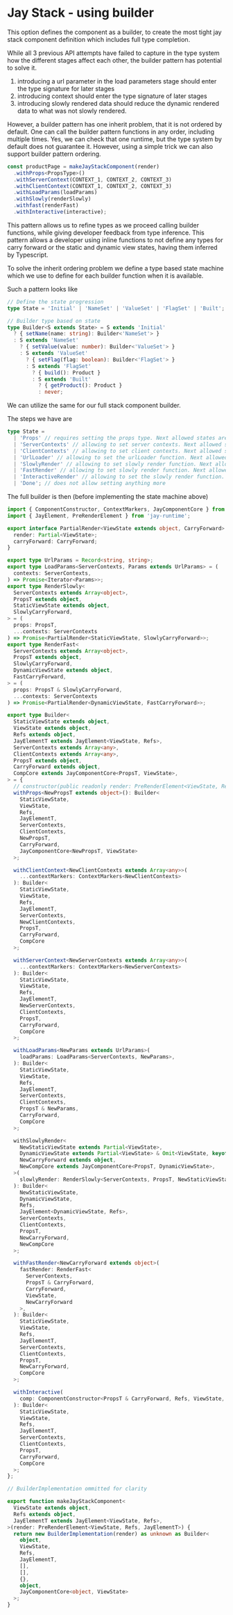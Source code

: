 # Jay Stack - using builder

This option defines the component as a builder, to create the most tight jay stack component definition
which includes full type completion.

While all 3 previous API attempts have failed to capture in the type system how the different stages affect
each other, the builder pattern has potential to solve it.

1. introducing a url parameter in the load parameters stage should enter the type signature for later stages
2. introducing context should enter the type signature of later stages
3. introducing slowly rendered data should reduce the dynamic rendered data to what was not slowly rendered.

However, a builder pattern has one inherit problem, that it is not ordered by default. One can call the
builder pattern functions in any order, including multiple times. Yes, we can check that one runtime, but the type
system by default does not guarantee it. However, using a simple trick we can also support builder pattern ordering.

```typescript
const productPage = makeJayStackComponent(render)
  .withProps<PropsType>()
  .withServerContext(CONTEXT_1, CONTEXT_2, CONTEXT_3)
  .withClientContext(CONTEXT_1, CONTEXT_2, CONTEXT_3)
  .withLoadParams(loadParams)
  .withSlowly(renderSlowly)
  .withfast(renderFast)
  .withInteractive(interactive);
```

This pattern allows us to refine types as we proceed calling builder functions, while giving developer feedback from
type inference. This pattern allows a developer using inline functions to not define any types for carry forward or
the static and dynamic view states, having them inferred by Typescript.

To solve the inherit ordering problem we define a type based state machine which we use to define for each builder
function when it is available.

Such a pattern looks like

```typescript
// Define the state progression
type State = 'Initial' | 'NameSet' | 'ValueSet' | 'FlagSet' | 'Built';

// Builder type based on state
type Builder<S extends State> = S extends 'Initial'
  ? { setName(name: string): Builder<'NameSet'> }
  : S extends 'NameSet'
    ? { setValue(value: number): Builder<'ValueSet'> }
    : S extends 'ValueSet'
      ? { setFlag(flag: boolean): Builder<'FlagSet'> }
      : S extends 'FlagSet'
        ? { build(): Product }
        : S extends 'Built'
          ? { getProduct(): Product }
          : never;
```

We can utilize the same for our full stack component builder.

The steps we have are

```typescript
type State =
  | 'Props' // requires setting the props type. Next allowed states are "ServerContexts", "ClientContexts", "UrlLoader", "Slowly", "Fast", "Interactive"
  | 'ServerContexts' // allowing to set server contexts. Next allowed states are "ClientContexts", "UrlLoader", "Slowly", "Fast", "Interactive"
  | 'ClientContexts' // allowing to set client contexts. Next allowed states are "UrlLoader", "Slowly", "Fast", "Interactive"
  | 'UrlLoader' // allowing to set the urlLoader function. Next allowed states are "Slowly", "Fast", "Interactive"
  | 'SlowlyRender' // allowing to set slowly render function. Next allowed states are "Fast", "Interactive"
  | 'FastRender' // allowing to set slowly render function. Next allowed states is only "Interactive"
  | 'InteractiveRender' // allowing to set the slowly render function. Next step is a placeholder for done
  | 'Done'; // does not allow setting anything more
```

The full builder is then (before implementing the state machine above)

```typescript
import { ComponentConstructor, ContextMarkers, JayComponentCore } from 'jay-component';
import { JayElement, PreRenderElement } from 'jay-runtime';

export interface PartialRender<ViewState extends object, CarryForward> {
  render: Partial<ViewState>;
  carryForward: CarryForward;
}

export type UrlParams = Record<string, string>;
export type LoadParams<ServerContexts, Params extends UrlParams> = (
  contexts: ServerContexts,
) => Promise<Iterator<Params>>;
export type RenderSlowly<
  ServerContexts extends Array<object>,
  PropsT extends object,
  StaticViewState extends object,
  SlowlyCarryForward,
> = (
  props: PropsT,
  ...contexts: ServerContexts
) => Promise<PartialRender<StaticViewState, SlowlyCarryForward>>;
export type RenderFast<
  ServerContexts extends Array<object>,
  PropsT extends object,
  SlowlyCarryForward,
  DynamicViewState extends object,
  FastCarryForward,
> = (
  props: PropsT & SlowlyCarryForward,
  ...contexts: ServerContexts
) => Promise<PartialRender<DynamicViewState, FastCarryForward>>;

export type Builder<
  StaticViewState extends object,
  ViewState extends object,
  Refs extends object,
  JayElementT extends JayElement<ViewState, Refs>,
  ServerContexts extends Array<any>,
  ClientContexts extends Array<any>,
  PropsT extends object,
  CarryForward extends object,
  CompCore extends JayComponentCore<PropsT, ViewState>,
> = {
  // constructor(public readonly render: PreRenderElement<ViewState, Refs, JayElementT>) {}
  withProps<NewPropsT extends object>(): Builder<
    StaticViewState,
    ViewState,
    Refs,
    JayElementT,
    ServerContexts,
    ClientContexts,
    NewPropsT,
    CarryForward,
    JayComponentCore<NewPropsT, ViewState>
  >;

  withClientContext<NewClientContexts extends Array<any>>(
    ...contextMarkers: ContextMarkers<NewClientContexts>
  ): Builder<
    StaticViewState,
    ViewState,
    Refs,
    JayElementT,
    ServerContexts,
    NewClientContexts,
    PropsT,
    CarryForward,
    CompCore
  >;

  withServerContext<NewServerContexts extends Array<any>>(
    ...contextMarkers: ContextMarkers<NewServerContexts>
  ): Builder<
    StaticViewState,
    ViewState,
    Refs,
    JayElementT,
    NewServerContexts,
    ClientContexts,
    PropsT,
    CarryForward,
    CompCore
  >;

  withLoadParams<NewParams extends UrlParams>(
    loadParams: LoadParams<ServerContexts, NewParams>,
  ): Builder<
    StaticViewState,
    ViewState,
    Refs,
    JayElementT,
    ServerContexts,
    ClientContexts,
    PropsT & NewParams,
    CarryForward,
    CompCore
  >;

  withSlowlyRender<
    NewStaticViewState extends Partial<ViewState>,
    DynamicViewState extends Partial<ViewState> & Omit<ViewState, keyof NewStaticViewState>,
    NewCarryForward extends object,
    NewCompCore extends JayComponentCore<PropsT, DynamicViewState>,
  >(
    slowlyRender: RenderSlowly<ServerContexts, PropsT, NewStaticViewState, NewCarryForward>,
  ): Builder<
    NewStaticViewState,
    DynamicViewState,
    Refs,
    JayElement<DynamicViewState, Refs>,
    ServerContexts,
    ClientContexts,
    PropsT,
    NewCarryForward,
    NewCompCore
  >;

  withFastRender<NewCarryForward extends object>(
    fastRender: RenderFast<
      ServerContexts,
      PropsT & CarryForward,
      CarryForward,
      ViewState,
      NewCarryForward
    >,
  ): Builder<
    StaticViewState,
    ViewState,
    Refs,
    JayElementT,
    ServerContexts,
    ClientContexts,
    PropsT,
    NewCarryForward,
    CompCore
  >;

  withInteractive(
    comp: ComponentConstructor<PropsT & CarryForward, Refs, ViewState, ClientContexts, CompCore>,
  ): Builder<
    StaticViewState,
    ViewState,
    Refs,
    JayElementT,
    ServerContexts,
    ClientContexts,
    PropsT,
    CarryForward,
    CompCore
  >;
};

// BuilderImplementation ommitted for clarity

export function makeJayStackComponent<
  ViewState extends object,
  Refs extends object,
  JayElementT extends JayElement<ViewState, Refs>,
>(render: PreRenderElement<ViewState, Refs, JayElementT>) {
  return new BuilderImplementation(render) as unknown as Builder<
    object,
    ViewState,
    Refs,
    JayElementT,
    [],
    [],
    {},
    object,
    JayComponentCore<object, ViewState>
  >;
}
```

